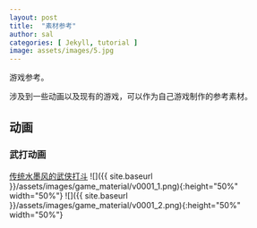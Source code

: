 ```yaml
---
layout: post
title:  "素材参考"
author: sal
categories: [ Jekyll, tutorial ]
image: assets/images/5.jpg
---
```

游戏参考。

涉及到一些动画以及现有的游戏，可以作为自己游戏制作的参考素材。

## 动画
### 武打动画
[传统水墨风的武侠打斗](https://www.bilibili.com/video/BV1pC411z7Uj/?spm_id_from=333.999.0.0)
![]({{ site.baseurl }}/assets/images/game_material/v0001_1.png){:height="50%" width="50%"}
![]({{ site.baseurl }}/assets/images/game_material/v0001_2.png){:height="50%" width="50%"}

<!-- Education must also train one for quick, resolute and effective thinking. To think incisively and to think for one's self is very difficult. 

> We are prone to let our mental life become invaded by legions of half truths, prejudices, and propaganda. At this point, I often wonder whether or not education is fulfilling its purpose. A great majority of the so-called educated people do not think logically and scientifically. 

Even the press, the classroom, the platform, and the pulpit in many instances do not give us objective and unbiased truths. To save man from the morass of propaganda, in my opinion, is one of the chief aims of education. Education must enable one to sift and weigh evidence, to discern the true from the false, the real from the unreal, and the facts from the fiction.

The function of education, therefore, is to teach one to think intensively and to think critically. But education which stops with efficiency may prove the greatest menace to society. The most dangerous criminal may be the man gifted with reason, but with no morals.

The late Eugene Talmadge, in my opinion, possessed one of the better minds of Georgia, or even America. Moreover, he wore the Phi Beta Kappa key. By all measuring rods, Mr. Talmadge could think critically and intensively; yet he contends that I am an inferior being. Are those the types of men we call educated?

We must remember that intelligence is not enough. Intelligence plus character--that is the goal of true education. The complete education gives one not only power of concentration, but worthy objectives upon which to concentrate. The broad education will, therefore, transmit to one not only the accumulated knowledge of the race but also the accumulated experience of social living.

 -->